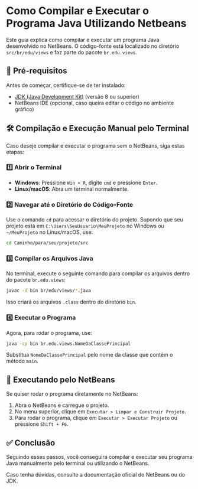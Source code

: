 # Como Compilar e Executar o Programa Java Utilizando Netbeans

Este guia explica como compilar e executar um programa Java desenvolvido no NetBeans. O código-fonte está localizado no diretório `src/br/edu/views` e faz parte do pacote `br.edu.views`.

## 📌 Pré-requisitos

Antes de começar, certifique-se de ter instalado:

- [JDK (Java Development Kit)](https://www.oracle.com/java/technologies/javase-jdk11-downloads.html) (versão 8 ou superior)
- NetBeans IDE (opcional, caso queira editar o código no ambiente gráfico)

## 🛠 Compilação e Execução Manual pelo Terminal

Caso deseje compilar e executar o programa sem o NetBeans, siga estas etapas:

### 1️⃣ Abrir o Terminal

- **Windows**: Pressione `Win + R`, digite `cmd` e pressione `Enter`.
- **Linux/macOS**: Abra um terminal normalmente.

### 2️⃣ Navegar até o Diretório do Código-Fonte

Use o comando `cd` para acessar o diretório do projeto. Supondo que seu projeto está em `C:\Users\SeuUsuario\MeuProjeto` no Windows ou `~/MeuProjeto` no Linux/macOS, use:

```sh
cd Caminho/para/seu/projeto/src
```

### 3️⃣ Compilar os Arquivos Java

No terminal, execute o seguinte comando para compilar os arquivos dentro do pacote `br.edu.views`:

```sh
javac -d bin br/edu/views/*.java
```

Isso criará os arquivos `.class` dentro do diretório `bin`.

### 4️⃣ Executar o Programa

Agora, para rodar o programa, use:

```sh
java -cp bin br.edu.views.NomeDaClassePrincipal
```

Substitua `NomeDaClassePrincipal` pelo nome da classe que contém o método `main`.

## 🚀 Executando pelo NetBeans

Se quiser rodar o programa diretamente no NetBeans:

1. Abra o NetBeans e carregue o projeto.
2. No menu superior, clique em `Executar > Limpar e Construir Projeto`.
3. Para rodar o programa, clique em `Executar > Executar Projeto` ou pressione `Shift + F6`.

## ✅ Conclusão

Seguindo esses passos, você conseguirá compilar e executar seu programa Java manualmente pelo terminal ou utilizando o NetBeans.

Caso tenha dúvidas, consulte a documentação oficial do NetBeans ou do JDK.



